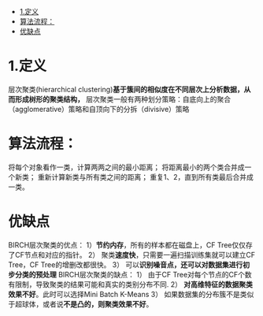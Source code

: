 - [ 1.定义](#head1)
- [ 算法流程：](#head2)
- [ 优缺点](#head3)
# <span id="head1"> 1.定义</span>
层次聚类(hierarchical clustering)**基于簇间的相似度在不同层次上分析数据，从而形成树形的聚类结构，**
层次聚类一般有两种划分策略：自底向上的聚合（agglomerative）策略和自顶向下的分拆（divisive）策略



# <span id="head2"> 算法流程：</span>

将每个对象看作一类，计算两两之间的最小距离；
将距离最小的两个类合并成一个新类；
重新计算新类与所有类之间的距离；
重复1、2，直到所有类最后合并成一类。



# <span id="head3"> 优缺点</span>
BIRCH层次聚类的优点：
1）**节约内存**，所有的样本都在磁盘上，CF Tree仅仅存了CF节点和对应的指针。
2） 聚类**速度快**，只需要一遍扫描训练集就可以建立CF Tree，CF Tree的增删改都很快。
3） 可以**识别噪音点，还可以对数据集进行初步分类的预处理**
BIRCH层次聚类的缺点：
1） 由于CF Tree对每个节点的CF个数有限制，导致聚类的结果可能和真实的类别分布不同.
2） **对高维特征的数据聚类效果不好**。此时可以选择Mini Batch K-Means
3） 如果数据集的分布簇不是类似于超球体，或者说**不是凸的，则聚类效果不好**。

